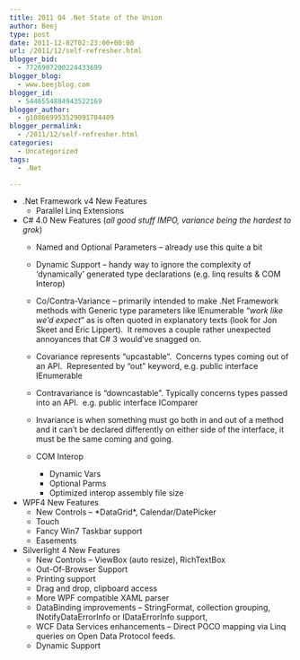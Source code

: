 ```yaml
---
title: 2011 Q4 .Net State of the Union
author: Beej
type: post
date: 2011-12-02T02:23:00+00:00
url: /2011/12/self-refresher.html
blogger_bid:
  - 7726907200224433699
blogger_blog:
  - www.beejblog.com
blogger_id:
  - 5446554884943522169
blogger_author:
  - g108669953529091704409
blogger_permalink:
  - /2011/12/self-refresher.html
categories:
  - Uncategorized
tags:
  - .Net

---
```

  * .Net Framework v4 New Features 
      * Parallel Linq Extensions 
  * C# 4.0 New Features (_all good stuff IMPO, variance being the hardest to grok_) 
      * Named and Optional Parameters – already use this quite a bit 
      * Dynamic Support – handy way to ignore the complexity of ‘dynamically’ generated type declarations (e.g. linq results & COM Interop) 
      * Co/Contra-Variance – primarily intended to make .Net Framework methods with Generic type parameters like IEnumerable<T> “_work like we’d expect_” as is often quoted in explanatory texts (look for Jon Skeet and Eric Lippert).&#160; It removes a couple rather unexpected annoyances that C# 3 would’ve snagged on.
      * Covariance represents “upcastable”.&#160; Concerns types coming out of an API.&#160; Represented by “out” keyword, e.g. public interface IEnumerable<out T>
      * Contravariance is “downcastable”. Typically concerns types passed into an API.&#160; e.g. public interface IComparer<in T>
      * Invariance is when something must go both in and out of a method and it can’t be declared differently on either side of the interface, it must be the same coming and going.
    
      * COM Interop 
          * Dynamic Vars 
          * Optional Parms 
          * Optimized interop assembly file size 
  * WPF4 New Features 
      * New Controls – \*DataGrid\*, Calendar/DatePicker 
      * Touch 
      * Fancy Win7 Taskbar support 
      * Easements 
  * Silverlight 4 New Features 
      * New Controls – ViewBox (auto resize), RichTextBox 
      * Out-Of-Browser Support 
      * Printing support 
      * Drag and drop, clipboard access 
      * More WPF compatible XAML parser 
      * DataBinding improvements – StringFormat, collection grouping, INotifyDataErrorInfo or IDataErrorInfo support, 
      * WCF Data Services enhancements – Direct POCO mapping via Linq queries on Open Data Protocol feeds. 
      * Dynamic Support